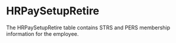 # HRPaySetupRetire
The HRPaySetupRetire table contains STRS and PERS membership information for the employee.
